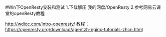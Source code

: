 #Win下OpenResty安装和测试
1.下载解压
我的网盘/OpenResty
2.参考网易云课堂的openResty教程


http://wdicc.com/intro-openresty/
教程：
https://openresty.org/download/agentzh-nginx-tutorials-zhcn.html

